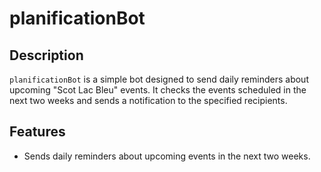 # planificationBot

## Description

`planificationBot` is a simple bot designed to send daily reminders about upcoming "Scot Lac Bleu" events. It checks the events scheduled in the next two weeks and sends a notification to the specified recipients.

## Features

- Sends daily reminders about upcoming events in the next two weeks.

